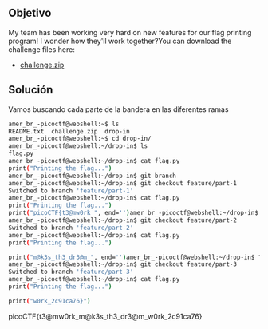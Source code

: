 ## Objetivo
My team has been working very hard on new features for our flag printing program! I wonder how they'll work together?You can download the challenge files here:

- [challenge.zip](https://artifacts.picoctf.net/c_titan/176/challenge.zip)

## Solución
Vamos buscando cada parte de la bandera en las diferentes ramas
```bash
amer_br_-picoctf@webshell:~$ ls
README.txt  challenge.zip  drop-in
amer_br_-picoctf@webshell:~$ cd drop-in/
amer_br_-picoctf@webshell:~/drop-in$ ls
flag.py
amer_br_-picoctf@webshell:~/drop-in$ cat flag.py 
print("Printing the flag...")
amer_br_-picoctf@webshell:~/drop-in$ git branch
amer_br_-picoctf@webshell:~/drop-in$ git checkout feature/part-1
Switched to branch 'feature/part-1'
amer_br_-picoctf@webshell:~/drop-in$ cat flag.py 
print("Printing the flag...")
print("picoCTF{t3@mw0rk_", end='')amer_br_-picoctf@webshell:~/drop-in$ ^C
amer_br_-picoctf@webshell:~/drop-in$ git checkout feature/part-2
Switched to branch 'feature/part-2'
amer_br_-picoctf@webshell:~/drop-in$ cat flag.py 
print("Printing the flag...")

print("m@k3s_th3_dr3@m_", end='')amer_br_-picoctf@webshell:~/drop-in$ ^C
amer_br_-picoctf@webshell:~/drop-in$ git checkout feature/part-3
Switched to branch 'feature/part-3'
amer_br_-picoctf@webshell:~/drop-in$ cat flag.py 
print("Printing the flag...")

print("w0rk_2c91ca76}")
```
picoCTF{t3@mw0rk_m@k3s_th3_dr3@m_w0rk_2c91ca76}

